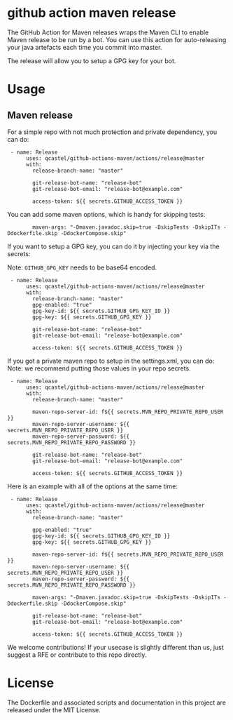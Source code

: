 # github action maven release

The GitHub Action for Maven releases wraps the Maven CLI to enable Maven release to be run by a bot.
You can use this action for auto-releasing your java artefacts each time you commit into master.

The release will allow you to setup a GPG key for your bot.

# Usage

## Maven release

For a simple repo with not much protection and private dependency, you can do:

```
 - name: Release
      uses: qcastel/github-actions-maven/actions/release@master
      with:
        release-branch-name: "master"
        
        git-release-bot-name: "release-bot"
        git-release-bot-email: "release-bot@example.com"
        
        access-token: ${{ secrets.GITHUB_ACCESS_TOKEN }}
```
You can add some maven options, which is handy for skipping tests:
```
        maven-args: "-Dmaven.javadoc.skip=true -DskipTests -DskipITs -Ddockerfile.skip -DdockerCompose.skip"
```

If you want to setup a GPG key, you can do it by injecting your key via the secrets:

Note: `GITHUB_GPG_KEY` needs to be base64 encoded.

```
 - name: Release
      uses: qcastel/github-actions-maven/actions/release@master
      with:
        release-branch-name: "master"
        gpg-enabled: "true"
        gpg-key-id: ${{ secrets.GITHUB_GPG_KEY_ID }}
        gpg-key: ${{ secrets.GITHUB_GPG_KEY }}

        git-release-bot-name: "release-bot"
        git-release-bot-email: "release-bot@example.com"
        
        access-token: ${{ secrets.GITHUB_ACCESS_TOKEN }}
```

If you got a private maven repo to setup in the settings.xml, you can do:
Note: we recommend putting those values in your repo secrets.

```
 - name: Release
      uses: qcastel/github-actions-maven/actions/release@master
      with:
        release-branch-name: "master"

        maven-repo-server-id: f${{ secrets.MVN_REPO_PRIVATE_REPO_USER }}
        maven-repo-server-username: ${{ secrets.MVN_REPO_PRIVATE_REPO_USER }}
        maven-repo-server-password: ${{ secrets.MVN_REPO_PRIVATE_REPO_PASSWORD }}

        git-release-bot-name: "release-bot"
        git-release-bot-email: "release-bot@example.com"
        
        access-token: ${{ secrets.GITHUB_ACCESS_TOKEN }}
```

Here is an example with all of the options at the same time:

```
 - name: Release
      uses: qcastel/github-actions-maven/actions/release@master
      with:
        release-branch-name: "master"

        gpg-enabled: "true"
        gpg-key-id: ${{ secrets.GITHUB_GPG_KEY_ID }}
        gpg-key: ${{ secrets.GITHUB_GPG_KEY }}

        maven-repo-server-id: f${{ secrets.MVN_REPO_PRIVATE_REPO_USER }}
        maven-repo-server-username: ${{ secrets.MVN_REPO_PRIVATE_REPO_USER }}
        maven-repo-server-password: ${{ secrets.MVN_REPO_PRIVATE_REPO_PASSWORD }}

        maven-args: "-Dmaven.javadoc.skip=true -DskipTests -DskipITs -Ddockerfile.skip -DdockerCompose.skip"

        git-release-bot-name: "release-bot"
        git-release-bot-email: "release-bot@example.com"
        
        access-token: ${{ secrets.GITHUB_ACCESS_TOKEN }}
```

We welcome contributions! If your usecase is slightly different than us, just suggest a RFE or contribute to this repo directly.

# License
The Dockerfile and associated scripts and documentation in this project are released under the MIT License.
